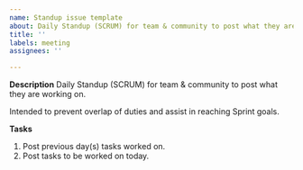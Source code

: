 ```yaml
---
name: Standup issue template
about: Daily Standup (SCRUM) for team & community to post what they are working on
title: ''
labels: meeting
assignees: ''

---
```


**Description**
Daily Standup (SCRUM) for team & community to post what they are working on. 

Intended to prevent overlap of duties and assist in reaching Sprint goals.

**Tasks**
1. Post previous day(s) tasks worked on.
1. Post tasks to be worked on today.
